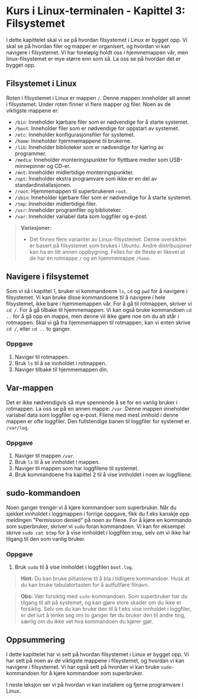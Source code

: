 # Kurs i Linux-terminalen  - Kapittel 3: Filsystemet

I dette kapittelet skal vi se på hvordan filsystemet i Linux er bygget opp. Vi skal se på hvordan filer og mapper er organisert, og hvordan vi kan navigere i filsystemet. Vi har foreløpig holdt oss i hjemmemappen vår, men linux-filsystemet er mye større enn som så. La oss se på hvordan det er bygget opp.

## Filsystemet i Linux
Roten i filsystemet i Linux er mappen `/`. Denne mappen inneholder alt annet i filsystemet. Under roten finner vi flere mapper og filer. Noen av de viktigste mappene er:

- `/bin`: Inneholder kjørbare filer som er nødvendige for å starte systemet.
- `/boot`: Inneholder filer som er nødvendige for oppstart av systemet.
- `/etc`: Inneholder konfigurasjonsfiler for systemet.
- `/home`: Inneholder hjemmemappene til brukerne.
- `/lib`: Inneholder biblioteker som er nødvendige for kjøring av programmer.
- `/media`: Inneholder monteringspunkter for flyttbare medier som USB-minnepinner og CD-er.
- `/mnt`: Inneholder midlertidige monteringspunkter.
- `/opt`: Inneholder ekstra programvare som ikke er en del av standardinstallasjonen.
- `/root`: Hjemmemappen til superbrukeren `root`.
- `/sbin`: Inneholder kjørbare filer som er nødvendige for å starte systemet.
- `/tmp`: Inneholder midlertidige filer.
- `/usr`: Inneholder programfiler og biblioteker.
- `/var`: Inneholder variabel data som loggfiler og e-post.

> **Variasjoner:**
> - Det finnes flere varianter av Linux-filsystemet. Denne oversikten er basert på filsystemet som brukes i Ubuntu. Andre distribusjoner kan ha en litt annen oppbygning. Felles for de fleste er likevel at de har en rotmappe `/` og en hjemmemappe `/home`.

## Navigere i filsystemet
Som vi så i kapittel 1, bruker vi kommandoene `ls`, `cd` og `pwd` for å navigere i filsystemet. Vi kan bruke disse kommandoene til å navigere i hele filsystemet, ikke bare i hjemmemappen vår. For å gå til rotmappen, skriver vi `cd /`. For å gå tilbake til hjemmemappen. Vi kan også bruke kommandoen `cd ..` for å gå opp en mappe, men denne vil ikke gjøre noe om du alt står i rotmappen. Skal vi gå fra hjemmemappen til rotmappen, kan vi enten skrive `cd /`, eller `cd ..` to ganger.

### Oppgave
1. Naviger til rotmappen.
2. Bruk `ls` til å se innholdet i rotmappen.
3. Naviger tilbake til hjemmemappen din.

## Var-mappen
Det er ikke nødvendigvis så mye spennende å se for en vanlig bruker i rotmappen. La oss se på en annen mappe: `/var`. Denne mappen inneholder variabel data som loggfiler og e-post. Filene med mest innhold i denne mappen er ofte loggfiler. Den fullstendige banen til loggfiler for systemet er `/var/log`.

### Oppgave
1. Naviger til mappen `/var`.
2. Bruk `ls` til å se innholdet i mappen.
3. Naviger til mappen som har loggfilene til systemet.
4. Bruk kommandoene fra kapittel 2 til å vise innholdet i noen av loggfilene.

## sudo-kommandoen
Noen ganger trenger vi å kjøre kommandoer som superbruker. Når du sjekket innholdet i loggmappen i forrige oppgave, fikk du f.eks kanskje opp meldingen "Permission denied" på noen av filene. For å kjøre en kommando som superbruker, skriver vi `sudo` foran kommandoen. Vi kan for eksempel skrive `sudo cat btmp` for å vise innholdet i loggfilen `btmp`, selv om vi ikke har tilgang til den som vanlig bruker.

### Oppgave
1. Bruk `sudo` til å vise innholdet i loggfilen `boot.log`.

> **Hint:** Du kan bruke piltastene til å bla i tidligere kommandoer. Husk at du kan bruke tabulatortasten for å autfullføre filnavn.

> **Obs:** Vær forsiktig med `sudo`-kommandoen. Som superbruker har du tilgang til alt på systemet, og kan gjøre store skader om du ikke er forsiktig. Selv om du kan bruke den til å f.eks vise innholdet i loggfiler, er det lurt å tenke seg om to ganger før du bruker den til andre ting, særlig om du ikke vet hva kommandoen du kjører gjør.

## Oppsummering
I dette kapittelet har vi sett på hvordan filsystemet i Linux er bygget opp. Vi har sett på noen av de viktigste mappene i filsystemet, og hvordan vi kan navigere i filsystemet. Vi har også sett på hvordan vi kan bruke `sudo`-kommandoen for å kjøre kommandoer som superbruker.

I neste leksjon ser vi på hvordan vi kan installere og fjerne programvare i Linux.
